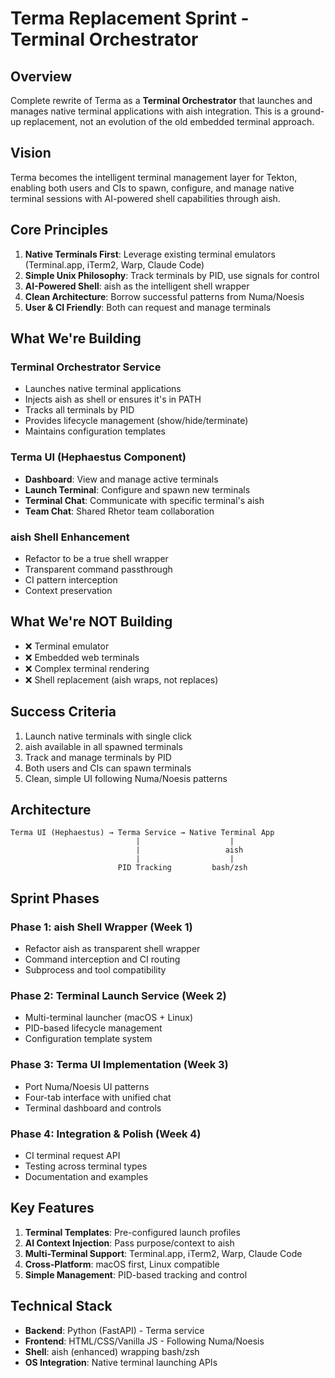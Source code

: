 # Terma Replacement Sprint - Terminal Orchestrator

## Overview

Complete rewrite of Terma as a **Terminal Orchestrator** that launches and manages native terminal applications with aish integration. This is a ground-up replacement, not an evolution of the old embedded terminal approach.

## Vision

Terma becomes the intelligent terminal management layer for Tekton, enabling both users and CIs to spawn, configure, and manage native terminal sessions with AI-powered shell capabilities through aish.

## Core Principles

1. **Native Terminals First**: Leverage existing terminal emulators (Terminal.app, iTerm2, Warp, Claude Code)
2. **Simple Unix Philosophy**: Track terminals by PID, use signals for control
3. **AI-Powered Shell**: aish as the intelligent shell wrapper
4. **Clean Architecture**: Borrow successful patterns from Numa/Noesis
5. **User & CI Friendly**: Both can request and manage terminals

## What We're Building

### Terminal Orchestrator Service
- Launches native terminal applications
- Injects aish as shell or ensures it's in PATH
- Tracks all terminals by PID
- Provides lifecycle management (show/hide/terminate)
- Maintains configuration templates

### Terma UI (Hephaestus Component)
- **Dashboard**: View and manage active terminals
- **Launch Terminal**: Configure and spawn new terminals
- **Terminal Chat**: Communicate with specific terminal's aish
- **Team Chat**: Shared Rhetor team collaboration

### aish Shell Enhancement
- Refactor to be a true shell wrapper
- Transparent command passthrough
- CI pattern interception
- Context preservation

## What We're NOT Building

- ❌ Terminal emulator
- ❌ Embedded web terminals
- ❌ Complex terminal rendering
- ❌ Shell replacement (aish wraps, not replaces)

## Success Criteria

1. Launch native terminals with single click
2. aish available in all spawned terminals
3. Track and manage terminals by PID
4. Both users and CIs can spawn terminals
5. Clean, simple UI following Numa/Noesis patterns

## Architecture

```
Terma UI (Hephaestus) → Terma Service → Native Terminal App
                            |                    |
                            |                   aish
                            |                    |
                        PID Tracking         bash/zsh
```

## Sprint Phases

### Phase 1: aish Shell Wrapper (Week 1)
- Refactor aish as transparent shell wrapper
- Command interception and CI routing
- Subprocess and tool compatibility

### Phase 2: Terminal Launch Service (Week 2)
- Multi-terminal launcher (macOS + Linux)
- PID-based lifecycle management
- Configuration template system

### Phase 3: Terma UI Implementation (Week 3)
- Port Numa/Noesis UI patterns
- Four-tab interface with unified chat
- Terminal dashboard and controls

### Phase 4: Integration & Polish (Week 4)
- CI terminal request API
- Testing across terminal types
- Documentation and examples

## Key Features

1. **Terminal Templates**: Pre-configured launch profiles
2. **AI Context Injection**: Pass purpose/context to aish
3. **Multi-Terminal Support**: Terminal.app, iTerm2, Warp, Claude Code
4. **Cross-Platform**: macOS first, Linux compatible
5. **Simple Management**: PID-based tracking and control

## Technical Stack

- **Backend**: Python (FastAPI) - Terma service
- **Frontend**: HTML/CSS/Vanilla JS - Following Numa/Noesis
- **Shell**: aish (enhanced) wrapping bash/zsh
- **OS Integration**: Native terminal launching APIs